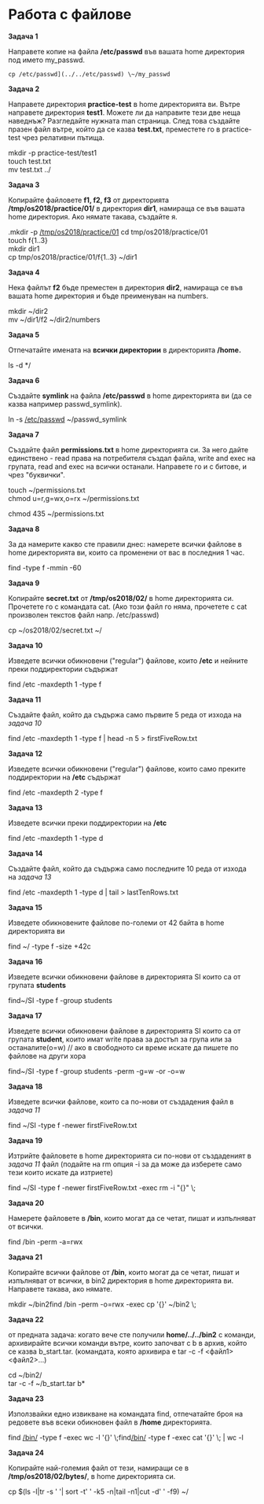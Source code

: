 # **Работа с файлове**

**Задача 1**

Направете копие на файла **/etc/passwd** във вашата home директория под името
my_passwd.
```
cp /etc/passwd](../../etc/passwd) \~/my_passwd
```
**Задача 2**

Направете директория **practice-test** в home директорията ви. Вътре направете
директория **test1**. Можете ли да направите тези две неща наведнъж? Разгледайте
нужната man страница. След това създайте празен файл вътре, който да се казва
**test.txt**, преместете го в practice-test чрез релативни пътища.

mkdir -p practice-test/test1  
touch test.txt  
mv test.txt ../

**Задача 3**

Копирайте файловете **f1, f2, f3** от директорията **/tmp/os2018/practice/01/**
в директория **dir1**, намираща се във вашата home директория. Ако нямате
такава, създайте я.

.mkdir -p [/tmp/os2018/practice/01](../../tmp/os2018/practice/01) cd
tmp/os2018/practice/01  
touch f{1..3}  
mkdir dir1  
cp tmp/os2018/practice/01/f{1..3} \~/dir1

**Задача 4**

Нека файлът **f2** бъде преместен в директория **dir2**, намираща се във вашата
home директория и бъде преименуван на numbers.

mkdir \~/dir2  
mv \~/dir1/f2 \~/dir2/numbers

**Задача 5**

Отпечатайте имената на **всички директории** в директорията **/home.**

ls -d \*/

**Задача 6**

Създайте **symlink** на файла **/etc/passwd** в home директорията ви (да се
казва например passwd_symlink).

ln -s [/etc/passwd](../../etc/passwd) \~/passwd_symlink

**Задача 7**

Създайте файл **permissions.txt** в home директорията си. За него дайте
единствено - read права на потребителя създал файла, write and exec на групата,
read and exec на всички останали. Направете го и с битове, и чрез "буквички".

touch \~/permissions.txt  
chmod u=r,g=wx,o=rx \~/permissions.txt

chmod 435 \~/permissions.txt

**Задача 8**

За да намерите какво сте правили днес: намерете всички файлове в home
директорията ви, които са променени от вас в последния 1 час.

find -type f -mmin -60

**Задача 9**

Копирайте **secret.txt** от **/tmp/os2018/02/** в home директорията си.
Прочетете го с командата cat. (Ако този файл го няма, прочетете с cat произволен
текстов файл напр. /etc/passwd)

cp \~/os2018/02/secret.txt \~/

**Задача 10**

Изведете всички обикновени ("regular") файлове, които **/etc** и нейните преки
поддиректории съдържат

find /etc -maxdepth 1 -type f

**Задача 11**

Създайте файл, който да съдържа само първите 5 реда от изхода на *задача 10*

find /etc -maxdepth 1 -type f \| head -n 5 \> firstFiveRow.txt

**Задача 12**

Изведете всички обикновени ("regular") файлове, които само преките поддиректории
на **/etc** съдържат

find /etc -maxdepth 2 -type f

**Задача 13**

Изведете всички преки поддиректории на **/etc**

find /etc -maxdepth 1 -type d

**Задача 14**

Създайте файл, който да съдържа само последните 10 реда от изхода на *задача 13*

find /etc -maxdepth 1 -type d \| tail \> lastTenRows.txt

**Задача 15**

Изведете обикновените файлове по-големи от 42 байта в home директорията ви

find \~/ -type f -size +42c

**Задача 16**

Изведете всички обикновени файлове в директорията SI които са от групата
**students**

find\~/SI -type f -group students

**Задача 17**

Изведете всички обикновени файлове в директорията SI които са от групата
**student**, които имат write права за достъп за група или за останалите(o=w) //
ако в свободното си време искате да пишете по файлове на други хора

find\~/SI -type f -group students -perm -g=w -or -o=w

**Задача 18**

Изведете всички файлове, които са по-нови от създадения файл в *задача 11*

find \~/SI -type f -newer firstFiveRow.txt

**Задача 19**

Изтрийте файловете в home директорията си по-нови от създаденият в *задача 11*
файл (подайте на rm опция -i за да може да изберете само тези които искате да
изтриете)

find \~/SI -type f -newer firstFiveRow.txt -exec rm -i "{}" \\;

**Задача 20**

Намерете файловете в **/bin**, които могат да се четат, пишат и изпълняват от
всички.

find /bin -perm -a=rwx

**Задача 21**

Копирайте всички файлове от **/bin**, които могат да се четат, пишат и
изпълняват от всички, в bin2 директория в home директорията ви. Направете
такава, ако нямате.

mkdir \~/bin2find /bin -perm -o=rwx -exec cp '{}' \~/bin2 \\;

**Задача 22**

от предната задача: когато вече сте получили **home/../../bin2** с команди,
архивирайте всички команди вътре, които започват с b в архив, който се казва
b_start.tar. (командата, която архивира е tar -c -f \<файл1\> \<файл2\>...)

cd \~/bin2/  
tar -c -f \~/b_start.tar b\*

**Задача 23**

Използвайки едно извикване на командата find, отпечатайте броя на редовете във
всеки обикновен файл в **/home** директорията.

find [/bin/](../../bin/) -type f -exec wc -l '{}' \\;find[/bin/](../../bin/)
-type f -exec cat '{}' \\; \| wc -l

**Задача 24**

Копирайте най-големия файл от тези, намиращи се в **/tmp/os2018/02/bytes/**, в
home директорията си.

cp \$(ls -l\|tr -s ' '\| sort -t' ' -k5 -n\|tail -n1\|cut -d' ' -f9) \~/
